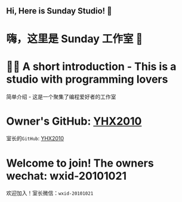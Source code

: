 ## Hi, Here is Sunday Studio! 👋
# 嗨，这里是 Sunday 工作室 👋

# 🙋‍♀️ A short introduction - This is a studio with programming lovers
简单介绍 - 这是一个聚集了编程爱好者的工作室

# Owner's GitHub: [YHX2010](https://github.com/yhx2010)
室长的`GitHub`: [YHX2010](https://github.com/yhx2010)

# Welcome to join! The owners wechat: wxid-20101021
欢迎加入！室长微信：`wxid-20101021`

